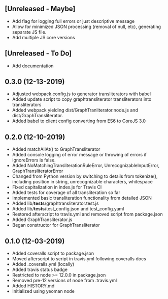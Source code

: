 [Unreleased - Maybe]
--------------------
* Add flag for logging full errors or just descriptive message
* Allow for minimized JSON processing (removal of null, etc), generating separate JS file.
* Add multiple JS core versions

[Unreleased - To Do]
--------------------
* Add documentation

0.3.0 (12-13-2019)
------------------
* Adjusted webpack.config.js to generator transliterators with babel
* Added update script to copy graphtransliterator transliterators into transliterators
* Added webpack yielding dist/GraphTranliterator.node.js and 
  dist/GraphTransliterator.
* Added babel to client config converting from ES6 to CoreJS 3.0

0.2.0 (12-10-2019)
------------------
* Added matchAllAt() to GraphTransliterator
* Added console logging of error message or throwing of errors if 
  ignoreErrors is false. 
* Added NoMatchingTransliterationRuleError, UnrecognizableInputError,
  GraphTransliteratorError
* Changed from Python version by switching to details from tokenize(),
  including position in string, unrecognizable characters, whitespace
* Fixed capitalization in index.js for Travis CI
* Added tests for coverage of all transliteration so far
* Implemented basic transliteration functionality from detailed JSON
* Added lib/__tests__/graphtransliterator.test.js
* Added lib/__tests__/test_config.json and test_config.yaml
* Restored afterscript to travis.yml and removed script from package.json
* Added GraphTransliterator.js
* Began constructor for GraphTransliterator

0.1.0 (12-03-2019)
------------------

* Added coveralls script to package.json
* Moved afterscript to script in travis.yml following coveralls docs
* Added .coveralls.yml (locally)
* Added travis status badge
* Restricted to node >= 12.0.0 in package.json
* Removed pre-12 versions of node from .travis.yml
* Added HISTORY.md
* Initialized using yeoman node

